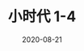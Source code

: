 ---
layout: page
title: 小时代 1-4
description: >
  狠狠收割初中生的电影，从此郭敬明在导演界自成一派，电影里的人活在郭敬明架空宇宙。
category: 电影
img: assets/img/movie/2020/小时代.webp
star: 2
date: 2020-08-21
---
